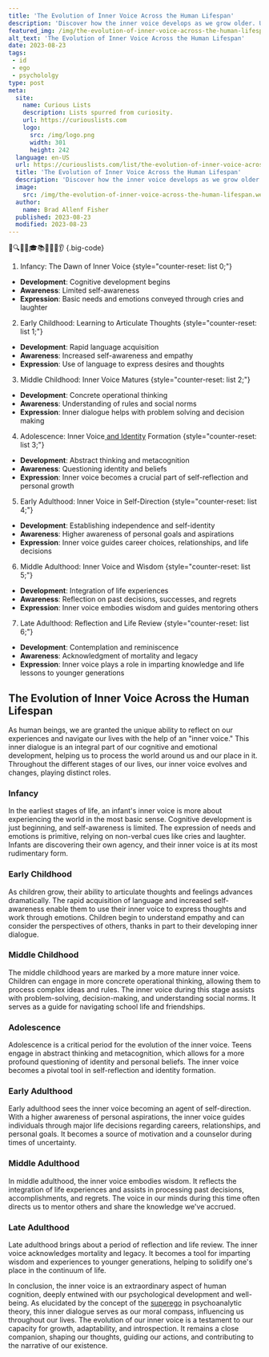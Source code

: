 ```yaml
---
title: 'The Evolution of Inner Voice Across the Human Lifespan'
description: 'Discover how the inner voice develops as we grow older. Uncover the fascinating changes in self-dialogue throughout the human lifespan.'
featured_img: /img/the-evolution-of-inner-voice-across-the-human-lifespan.webp
alt_text: 'The Evolution of Inner Voice Across the Human Lifespan'
date: 2023-08-23
tags:
 - id
 - ego
 - psychololgy
type: post
meta:
  site:
    name: Curious Lists
    description: Lists spurred from curiosity.
    url: https://curiouslists.com
    logo:
      src: /img/logo.png
      width: 301
      height: 242
  language: en-US
  url: https://curiouslists.com/list/the-evolution-of-inner-voice-across-the-human-lifespan
  title: 'The Evolution of Inner Voice Across the Human Lifespan'
  description: 'Discover how the inner voice develops as we grow older. Uncover the fascinating changes in self-dialogue throughout the human lifespan.'
  image:
    src: /img/the-evolution-of-inner-voice-across-the-human-lifespan.webp
  author:
    name: Brad Allenf Fisher
  published: 2023-08-23
  modified: 2023-08-23
---
```



🧠🔍👶🧓🎓📚🔬🧵📖👂 {.big-code}

1. Infancy: The Dawn of Inner Voice {style="counter-reset: list 0;"}
  - **Development**: Cognitive development begins
  - **Awareness**: Limited self-awareness
  - **Expression**: Basic needs and emotions conveyed through cries and laughter

2. Early Childhood: Learning to Articulate Thoughts {style="counter-reset: list 1;"}
  - **Development**: Rapid language acquisition
  - **Awareness**: Increased self-awareness and empathy
  - **Expression**: Use of language to express desires and thoughts

3. Middle Childhood: Inner Voice Matures {style="counter-reset: list 2;"}
  - **Development**: Concrete operational thinking
  - **Awareness**: Understanding of rules and social norms
  - **Expression**: Inner dialogue helps with problem solving and decision making

4. Adolescence: Inner Voice[  and   Identity](https://curiouslists.com/list/silencing-the-inner-critic-techniques-for-positive-self-talk) Formation {style="counter-reset: list 3;"}
  - **Development**: Abstract thinking and metacognition
  - **Awareness**: Questioning identity and beliefs
  - **Expression**: Inner voice becomes a crucial part of self-reflection and personal growth

5. Early Adulthood: Inner Voice in Self-Direction {style="counter-reset: list 4;"}
  - **Development**: Establishing independence and self-identity
  - **Awareness**: Higher awareness of personal goals and aspirations
  - **Expression**: Inner voice guides career choices, relationships, and life decisions

6. Middle Adulthood: Inner Voice and Wisdom {style="counter-reset: list 5;"}
  - **Development**: Integration of life experiences
  - **Awareness**: Reflection on past decisions, successes, and regrets
  - **Expression**: Inner voice embodies wisdom and guides mentoring others

7. Late Adulthood: Reflection and Life Review {style="counter-reset: list 6;"}
  - **Development**: Contemplation and reminiscence
  - **Awareness**: Acknowledgment of mortality and legacy
  - **Expression**: Inner voice plays a role in imparting knowledge and life lessons to younger generations


## The Evolution of Inner Voice Across the Human Lifespan

As human beings, we are granted the unique ability to reflect on our experiences and navigate our lives with the help of an "inner voice." This inner dialogue is an integral part of our cognitive and emotional development, helping us to process the world around us and our place in it. Throughout the different stages of our lives, our inner voice evolves and changes, playing distinct roles.

### Infancy

In the earliest stages of life, an infant's inner voice is more about experiencing the world in the most basic sense. Cognitive development is just beginning, and self-awareness is limited. The expression of needs and emotions is primitive, relying on non-verbal cues like cries and laughter. Infants are discovering their own agency, and their inner voice is at its most rudimentary form.

### Early Childhood

As children grow, their ability to articulate thoughts and feelings advances dramatically. The rapid acquisition of language and increased self-awareness enable them to use their inner voice to express thoughts and work through emotions. Children begin to understand empathy and can consider the perspectives of others, thanks in part to their developing inner dialogue.

### Middle Childhood

The middle childhood years are marked by a more mature inner voice. Children can engage in more concrete operational thinking, allowing them to process complex ideas and rules. The inner voice during this stage assists with problem-solving, decision-making, and understanding social norms. It serves as a guide for navigating school life and friendships.

### Adolescence

Adolescence is a critical period for the evolution of the inner voice. Teens engage in abstract thinking and metacognition, which allows for a more profound questioning of identity and personal beliefs. The inner voice becomes a pivotal tool in self-reflection and identity formation.

### Early Adulthood

Early adulthood sees the inner voice becoming an agent of self-direction. With a higher awareness of personal aspirations, the inner voice guides individuals through major life decisions regarding careers, relationships, and personal goals. It becomes a source of motivation and a counselor during times of uncertainty.

### Middle Adulthood

In middle adulthood, the inner voice embodies wisdom. It reflects the integration of life experiences and assists in processing past decisions, accomplishments, and regrets. The voice in our minds during this time often directs us to mentor others and share the knowledge we've accrued.

### Late Adulthood

Late adulthood brings about a period of reflection and life review. The inner voice acknowledges mortality and legacy. It becomes a tool for imparting wisdom and experiences to younger generations, helping to solidify one's place in the continuum of life.

In conclusion, the inner voice is an extraordinary aspect of human cognition, deeply entwined with our psychological development and well-being. As elucidated by the concept of the [superego](https://www.britannica.com/science/superego) in psychoanalytic theory, this inner dialogue serves as our moral compass, influencing us throughout our lives. The evolution of our inner voice is a testament to our capacity for growth, adaptability, and introspection. It remains a close companion, shaping our thoughts, guiding our actions, and contributing to the narrative of our existence.